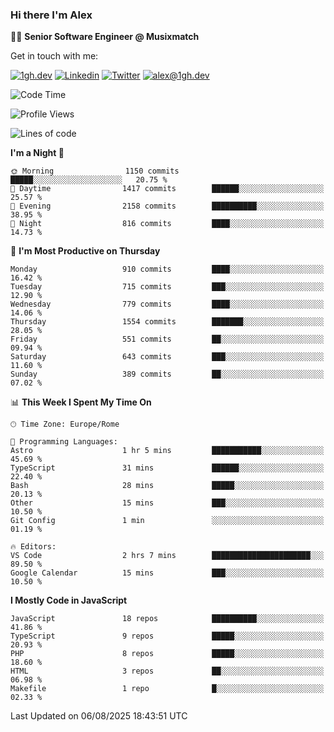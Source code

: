 ### Hi there I'm Alex

👨‍💻 __Senior Software Engineer @ Musixmatch__

Get in touch with me:

[![1gh.dev](https://img.shields.io/static/v1?label=1gh.dev&message=%20&color=red&logo=&style=flat-square&logoColor=white)](https://www.1gh.dev/)
[![Linkedin](https://img.shields.io/static/v1?label=Linkedin&message=%20&color=blue&logo=Linkedin&style=flat-square&logoColor=white)](https://linkedin.com/in/alexghirelli)
[![Twitter](https://img.shields.io/static/v1?label=Twitter&message=%20&color=blue&logo=Twitter&style=flat-square&logoColor=white)](https://twitter.com/alexGhirelli)
[![alex@1gh.dev](https://img.shields.io/static/v1?label=alex@1gh.dev&message=%20&color=red&logo=gmail&style=flat-square&logoColor=white)](mailto:alex@1gh.dev)

<!--START_SECTION:waka-->
![Code Time](http://img.shields.io/badge/Code%20Time-8%2C514%20hrs%2038%20mins-blue)

![Profile Views](http://img.shields.io/badge/Profile%20Views-0-blue)

![Lines of code](https://img.shields.io/badge/From%20Hello%20World%20I%27ve%20Written-19.7%20million%20lines%20of%20code-blue)

**I'm a Night 🦉** 

```text
🌞 Morning                1150 commits        █████░░░░░░░░░░░░░░░░░░░░   20.75 % 
🌆 Daytime                1417 commits        ██████░░░░░░░░░░░░░░░░░░░   25.57 % 
🌃 Evening                2158 commits        ██████████░░░░░░░░░░░░░░░   38.95 % 
🌙 Night                  816 commits         ████░░░░░░░░░░░░░░░░░░░░░   14.73 % 
```
📅 **I'm Most Productive on Thursday** 

```text
Monday                   910 commits         ████░░░░░░░░░░░░░░░░░░░░░   16.42 % 
Tuesday                  715 commits         ███░░░░░░░░░░░░░░░░░░░░░░   12.90 % 
Wednesday                779 commits         ████░░░░░░░░░░░░░░░░░░░░░   14.06 % 
Thursday                 1554 commits        ███████░░░░░░░░░░░░░░░░░░   28.05 % 
Friday                   551 commits         ██░░░░░░░░░░░░░░░░░░░░░░░   09.94 % 
Saturday                 643 commits         ███░░░░░░░░░░░░░░░░░░░░░░   11.60 % 
Sunday                   389 commits         ██░░░░░░░░░░░░░░░░░░░░░░░   07.02 % 
```


📊 **This Week I Spent My Time On** 

```text
🕑︎ Time Zone: Europe/Rome

💬 Programming Languages: 
Astro                    1 hr 5 mins         ███████████░░░░░░░░░░░░░░   45.69 % 
TypeScript               31 mins             ██████░░░░░░░░░░░░░░░░░░░   22.40 % 
Bash                     28 mins             █████░░░░░░░░░░░░░░░░░░░░   20.13 % 
Other                    15 mins             ███░░░░░░░░░░░░░░░░░░░░░░   10.50 % 
Git Config               1 min               ░░░░░░░░░░░░░░░░░░░░░░░░░   01.19 % 

🔥 Editors: 
VS Code                  2 hrs 7 mins        ██████████████████████░░░   89.50 % 
Google Calendar          15 mins             ███░░░░░░░░░░░░░░░░░░░░░░   10.50 % 
```

**I Mostly Code in JavaScript** 

```text
JavaScript               18 repos            ██████████░░░░░░░░░░░░░░░   41.86 % 
TypeScript               9 repos             █████░░░░░░░░░░░░░░░░░░░░   20.93 % 
PHP                      8 repos             █████░░░░░░░░░░░░░░░░░░░░   18.60 % 
HTML                     3 repos             ██░░░░░░░░░░░░░░░░░░░░░░░   06.98 % 
Makefile                 1 repo              █░░░░░░░░░░░░░░░░░░░░░░░░   02.33 % 
```




 Last Updated on 06/08/2025 18:43:51 UTC
<!--END_SECTION:waka-->
